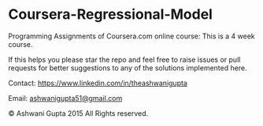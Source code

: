# Coursera-Regressional-Model

Programming Assignments of Coursera.com online course: This is a 4 week course. 

If this helps you please star the repo and feel free to raise issues or pull requests for better suggestions to any of the solutions implemented here.

Contact: https://www.linkedin.com/in/theashwanigupta

Email: ashwanigupta51@gmail.com

© Ashwani Gupta 2015 All Rights reserved.
